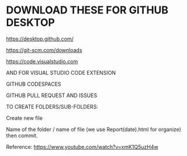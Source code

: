 # DOWNLOAD THESE FOR GITHUB DESKTOP 

https://desktop.github.com/

https://git-scm.com/downloads

https://code.visualstudio.com

AND FOR VISUAL STUDIO CODE EXTENSION

GITHUB CODESPACES

GITHUB PULL REQUEST AND ISSUES

TO CREATE FOLDERS/SUB-FOLDERS:

Create new file

Name of the folder / name of file (we use Report(date).html for organize) then commit.

Reference: https://www.youtube.com/watch?v=xmK1Q5uzH4w